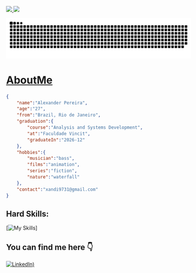 <div>
<a href="https://github.com/Alexnderp">
<img loading="lazy" height="180em" src="https://github-readme-stats.vercel.app/api/top-langs/?username=Alexnderp&layout=compact&langs_count=7&theme=dark"/>
<img loading="lazy" height="180em" src="https://github-readme-stats.vercel.app/api?username=Alexnderp&show_icons=true&theme=dark&include_all_commits=true&count_private=true"/>
</div>

![Snake animation](https://github.com/Alexnderp/Alexnderp/blob/output/github-contribution-grid-snake.svg)

# AboutMe

```json
{
	"name":"Alexander Pereira",
	"age":"27",
	"from":"Brazil, Rio de Janeiro",
	"graduation":{
		"course":"Analysis and Systems Development",
		"at":"Faculdade Vincit",
		"graduateIn":"2026-12"
	},
	"hobbies":{
		"musician":"bass",
		"films":"animation",
		"series":"fiction",
		"nature":"waterfall"
	},
	"contact":"xandi9731@gmail.com"
}
```


##  Hard Skills:
[![My Skills](https://skillicons.dev/icons?i=js,html,css,nodejs,express,ts,nestjs,mysql,postgres,mongodb,py,java,prisma,docker,aws,spring,react,git,github,figma)]

## You can find me here 👇	
[![LinkedIn](https://skillicons.dev/icons?i=linkedin))](https://www.linkedin.com/in/alexnderp/)



